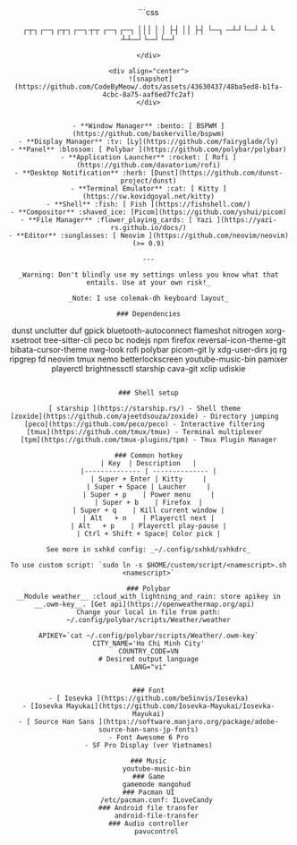 <div align="center">
```css

┌┬┐┌─┐┌┬┐┌─┐┬┬  ┌─┐┌─┐
 │││ │ │ ├┤ ││  ├┤ └─┐
─┴┘└─┘ ┴ └  ┴┴─┘└─┘└─┘

```
</div>

<div align="center">
 ![snapshot](https://github.com/CodeByMeow/.dots/assets/43630437/48ba5ed8-b1fa-4cbc-8a75-aaf6ed7fc2af)
</div>


- **Window Manager** :bento: [ BSPWM ](https://github.com/baskerville/bspwm)
- **Display Manager** :tv: [Ly](https://github.com/fairyglade/ly)
- **Panel** :blossom: [ Polybar ](https://github.com/polybar/polybar)
- **Application Launcher** :rocket: [ Rofi ](https://github.com/davatorium/rofi)
- **Desktop Notification** :herb: [Dunst](https://github.com/dunst-project/dunst)
- **Terminal Emulator** :cat: [ Kitty ](https://sw.kovidgoyal.net/kitty)
- **Shell** :fish: [ Fish ](https://fishshell.com/)
- **Compositor** :shaved_ice: [Picom](https://github.com/yshui/picom)
- **File Manager** :flower_playing_cards: [ Yazi ](https://yazi-rs.github.io/docs/)
- **Editor** :sunglasses: [ Neovim ](https://github.com/neovim/neovim) (>= 0.9)

---

_Warning: Don't blindly use my settings unless you know what that entails. Use at your own risk!_

_Note: I use colemak-dh keyboard layout_

### Dependencies

```
dunst unclutter duf gpick bluetooth-autoconnect flameshot 
nitrogen  xorg-xsetroot tree-sitter-cli peco
bc nodejs npm firefox  reversal-icon-theme-git bibata-cursor-theme 
nwg-look rofi polybar picom-git ly xdg-user-dirs 
jq rg ripgrep fd neovim tmux nemo betterlockscreen 
youtube-music-bin pamixer playerctl brightnessctl starship cava-git 
xclip udiskie

```

### Shell setup

[ starship ](https://starship.rs/) - Shell theme  
[zoxide](https://github.com/ajeetdsouza/zoxide) - Directory jumping  
[peco](https://github.com/peco/peco) - Interactive filtering  
[tmux](https://github.com/tmux/tmux) - Terminal multiplexer  
[tpm](https://github.com/tmux-plugins/tpm) - Tmux Plugin Manager

### Common hotkey
| Key  | Description   |
|-------------- | -------------- |
| Super + Enter | Kitty     |
| Super + Space | Laucher     |
| Super + p    | Power menu     |
| Super + b    | Firefox  |
| Super + q    | Kill current window |
| Alt   + n    | Playerctl next |
| Alt   + p    | Playerctl play-pause |
| Ctrl + Shift + Space| Color pick |

See more in sxhkd config: _~/.config/sxhkd/sxhkdrc_

To use custom script: `sudo ln -s $HOME/custom/script/<namescript>.sh <namescript>`

### Polybar
__Module weather__ :cloud_with_lightning_and_rain: store apikey in __.owm-key__. [Get api](https://openweathermap.org/api)  
Change your local in file from path: ~/.config/polybar/scripts/Weather/weather
```
    APIKEY=`cat ~/.config/polybar/scripts/Weather/.owm-key`
    CITY_NAME='Ho Chi Minh City'
    COUNTRY_CODE=VN
    # Desired output language
    LANG="vi"
```

### Font
- [ Iosevka ](https://github.com/be5invis/Iosevka)
- [Iosevka Mayukai](https://github.com/Iosevka-Mayukai/Iosevka-Mayukai)
- [ Source Han Sans ](https://software.manjaro.org/package/adobe-source-han-sans-jp-fonts)
- Font Awesome 6 Pro
- SF Pro Display (ver Vietnames)

### Music
    youtube-music-bin
### Game
    gamemode mangohud
### Pacman UI
    /etc/pacman.conf: ILoveCandy
### Android file transfer
    android-file-transfer
### Audio controller
    pavucontrol
